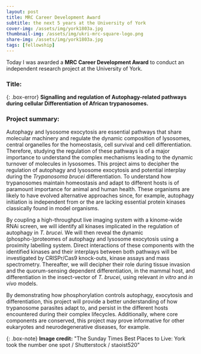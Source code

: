```yaml
---
layout: post
title: MRC Career Development Award
subtitle: the next 5 years at the University of York
cover-img: /assets/img/york1803a.jpg
thumbnail-img: /assets/img/ukri-mrc-square-logo.png
share-img: /assets/img/york1803a.jpg
tags: [fellowship]
---
```


Today I was awarded a **MRC Career Development Award** to conduct an independent research project at the University of York.

### Title:

{: .box-error}
**Signalling and regulation of Autophagy-related pathways during cellular Differentiation of African trypanosomes.**

### Project summary:
Autophagy and lysosome exocytosis are essential pathways that share molecular machinery and regulate the dynamic composition of lysosomes, central organelles for the homeostasis, cell survival and cell differentiation. Therefore, studying the regulation of these pathways is of a major importance to understand the complex mechanisms leading to the dynamic turnover of molecules in lysosomes. This project aims to decipher the regulation of autophagy and lysosome exocytosis and potential interplay during the *Trypanosoma brucei* differentiation. To understand how trypanosomes maintain homeostasis and adapt to different hosts is of paramount importance for animal and human health. These organisms are likely to have evolved alternative approaches since, for example, autophagy initiation is independent from or the are lacking essential protein kinases classically found in model organisms.

By coupling a high-throughput live imaging system with a kinome-wide RNAi screen, we will identify all kinases implicated in the regulation of autophagy in *T. brucei*. We will then reveal the dynamic (phospho-)proteomes of autophagy and lysosome exocytosis using a proximity labelling system. Direct interactions of these components with the identified kinases and their interplays between both pathways will be investigated by CRISPr/Cas9 knock-outs, kinase assays and mass spectrometry. Thereafter, we will decipher their role during tissue invasion and the quorum-sensing dependent differentiation, in the mammal host, and differentiation in the insect-vector of *T. brucei*, using relevant *in vitro* and *in vivo* models.

By demonstrating how phosphorylation controls autophagy, exocytosis and differentiation, this project will provide a better understanding of how trypanosome parasites adapt to, and persist in the different hosts encountered during their complex lifecycles. Additionally, where core components are conserved, this project may prove informative for other eukaryotes and neurodegenerative diseases, for example.

{: .box-note}
**Image credit:** "The Sunday Times Best Places to Live: York took the number one spot / Shutterstock / staoist520"
